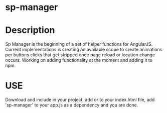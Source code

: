 # sp-manager

# Description
Sp Manager is the beginning of a set of helper functions for AngularJS. Current implementations is creating an available scope
to create animations per buttons clicks that get stripped once page reload or location change occurs. Working on adding functionality at the moment and adding it to npm.

# USE
Download and include in your project, add <script type="text/javascript" src="dist/sp-manager.js"></script>
or <script type="text/javascript" src="dist/sp-manager.min.js"></script> to your index.html file, add 'sp-manager'
to your app.js as a dependency and you are done.
